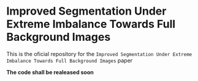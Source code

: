# Improved Segmentation Under Extreme Imbalance Towards Full Background Images
This is the oficial repository for the `Improved Segmentation Under Extreme Imbalance Towards Full Background Images` paper

**The code shall be realeased soon**
